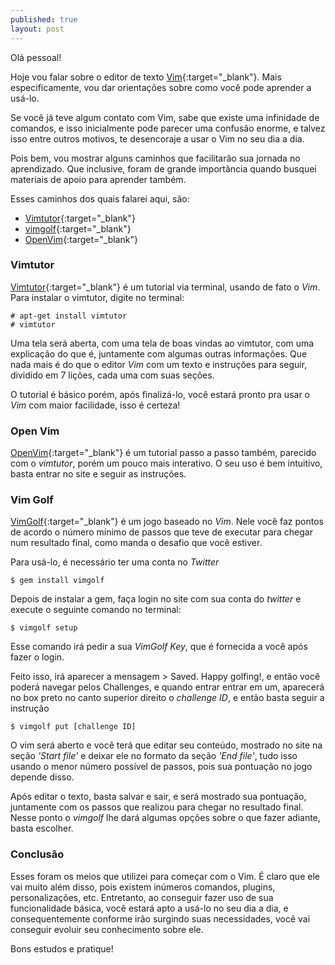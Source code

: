 ```yaml
---
published: true
layout: post
---
```



Olá pessoal! 

Hoje vou falar sobre o editor de texto [Vim](http://www.vim.org/ "Vim"){:target="_blank"}. Mais especificamente, vou dar orientações sobre como você pode aprender a usá-lo. 

Se você já teve algum contato com Vim, sabe que existe uma infinidade de comandos, e isso inicialmente pode parecer uma confusão enorme, e talvez isso entre outros motivos, te desencoraje a usar o Vim no seu dia a dia. 

Pois bem, vou mostrar alguns caminhos que facilitarão sua jornada no aprendizado. Que inclusive, foram de grande importância quando busquei materiais de apoio para aprender também.

Esses caminhos dos quais falarei aqui, são:
* [Vimtutor](http://linuxcommand.org/man_pages/vimtutor1.html "Vimtutor"){:target="_blank"}
* [vimgolf](http://www.vimgolf.com/ "Vim Golf"){:target="_blank"}
* [OpenVim](http://www.openvim.com/ "OpenVim"){:target="_blank"}

### Vimtutor 

[Vimtutor](http://linuxcommand.org/man_pages/vimtutor1.html "Vimtutor"){:target="_blank"} é um tutorial via terminal, usando de fato o _Vim_. Para instalar o vimtutor, digite no terminal:

```
# apt-get install vimtutor
# vimtutor
```

Uma tela será aberta, com uma tela de boas vindas ao vimtutor, com uma explicação do que é, juntamente com algumas outras informações. Que nada mais é do que o editor _Vim_ com um texto e instruções para seguir, dividido em 7 lições, cada uma com suas seções. 

O tutorial é básico porém, após finalizá-lo, você estará pronto pra usar o _Vim_ com maior facilidade, isso é certeza!

### Open Vim 

[OpenVim](http://www.openvim.com/ "OpenVim"){:target="_blank"} é um tutorial passo a passo também, parecido com o _vimtutor_, porém um pouco mais interativo. O seu uso é bem intuitivo, basta entrar no site e seguir as instruções.

### Vim Golf 

[VimGolf](http://www.vimgolf.com/ "Vim Golf"){:target="_blank"} é um jogo baseado no _Vim_. Nele você faz pontos de acordo o número mínimo de passos que teve de executar para chegar num resultado final, como manda o desafio que você estiver.

Para usá-lo, é necessário ter uma conta no _Twitter_

```
$ gem install vimgolf
```

Depois de instalar a gem, faça login no site com sua conta do _twitter_ e execute o seguinte comando no terminal:

```
$ vimgolf setup
```

Esse comando irá pedir a sua _VimGolf Key_, que é fornecida a você após fazer o login.

Feito isso, irá aparecer a mensagem > Saved. Happy golfing!, e então você poderá navegar pelos Challenges, e quando entrar entrar em um, aparecerá no box preto no canto superior direito o _challenge ID_, e então basta seguir a instrução

```
$ vimgolf put [challenge ID]
```

O vim será aberto e você terá que editar seu conteúdo, mostrado no site na seção _'Start file'_ e deixar ele no formato da seção _'End file'_, tudo isso usando o menor número possível de passos, pois sua pontuação no jogo depende disso.

Após editar o texto, basta salvar e sair, e será mostrado sua pontuação, juntamente com os passos que realizou para chegar no resultado final. Nesse ponto o _vimgolf_ lhe dará algumas opções sobre o que fazer adiante, basta escolher.


### Conclusão

Esses foram os meios que utilizei para começar com o Vim. É claro que ele vai muito além disso, pois existem inúmeros comandos, plugins, personalizações, etc. Entretanto, ao conseguir fazer uso de sua funcionalidade básica, você estará apto a usá-lo no seu dia a dia, e consequentemente conforme irão surgindo suas necessidades, você vai conseguir evoluir seu conhecimento sobre ele.

Bons estudos e pratique!
